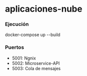 # aplicaciones-nube

### Ejecución
docker-compose up --build

### Puertos
- 5001: Ngnix
- 5002: Microservice-API
- 5003: Cola de mensajes

